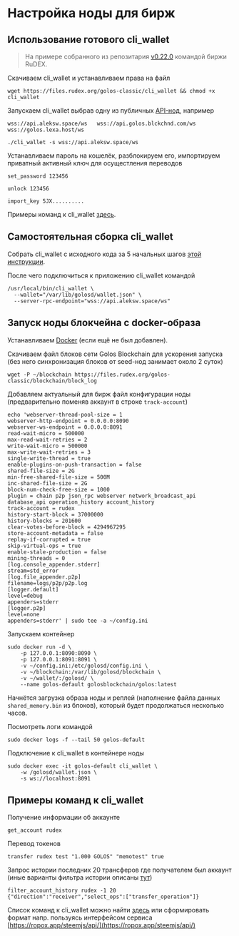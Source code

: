 # Настройка ноды для бирж

## Использование готового cli\_wallet

> На примере собранного из репозитария [v0.22.0](https://github.com/golos-blockchain/golos/tree/golos-v0.22.0) командой биржи RuDEX.

Скачиваем cli\_wallet и устанавливаем права на файл

```text
wget https://files.rudex.org/golos-classic/cli_wallet && chmod +x cli_wallet
```

Запускаем cli\_wallet выбрав одну из публичных [API-нод](https://golos.id/nodes), например  
  
`wss://api.aleksw.space/ws  
wss://api.golos.blckchnd.com/ws  
wss://golos.lexa.host/ws`

```text
./cli_wallet -s wss://api.aleksw.space/ws
```

Устанавливаем пароль на кошелёк, разблокируем его, импортируем приватный активный ключ для осущестления переводов

```text
set_password 123456

unlock 123456

import_key 5JX..........
```

Примеры команд к cli\_wallet [здесь](guide-exchange.md#primery-komand-k-cli_wallet).

## Самостоятельная сборка cli\_wallet

Собрать cli\_wallet с исходного кода за 5 начальных шагов [этой инструкции](../../developers/hardforks/hf18_instruction.md#razdel_4-iznachalnaya-ustanovka-blokcheina).

После чего подключиться к приложению cli\_wallet командой

```text
/usr/local/bin/cli_wallet \
  --wallet="/var/lib/golosd/wallet.json" \
  --server-rpc-endpoint="wss://api.aleksw.space/ws"
```

## Запуск ноды блокчейна с docker-образа

Устанавливаем [Docker](https://wiki.golos.id/witnesses/node/guide#ustanavlivaem-docker) \(если ещё не был добавлен\).

Скачиваем файл блоков сети Golos Blockchain для ускорения запуска \(без него синхронизация блоков от seed-нод занимает около 2 суток\)

```text
wget -P ~/blockchain https://files.rudex.org/golos-classic/blockchain/block_log
```

Добавляем актуальный для бирж файл конфигурации ноды \(предварительно поменяв аккаунт в строке `track-account`\)

```text
echo 'webserver-thread-pool-size = 1
webserver-http-endpoint = 0.0.0.0:8090
webserver-ws-endpoint = 0.0.0.0:8091
read-wait-micro = 500000
max-read-wait-retries = 2
write-wait-micro = 500000
max-write-wait-retries = 3
single-write-thread = true
enable-plugins-on-push-transaction = false
shared-file-size = 2G
min-free-shared-file-size = 500M
inc-shared-file-size = 2G
block-num-check-free-size = 1000
plugin = chain p2p json_rpc webserver network_broadcast_api database_api operation_history account_history
track-account = rudex
history-start-block = 37000000
history-blocks = 201600
clear-votes-before-block = 4294967295
store-account-metadata = false
replay-if-corrupted = true
skip-virtual-ops = true
enable-stale-production = false
mining-threads = 0
[log.console_appender.stderr]
stream=std_error
[log.file_appender.p2p]
filename=logs/p2p/p2p.log
[logger.default]
level=debug
appenders=stderr
[logger.p2p]
level=none
appenders=stderr' | sudo tee -a ~/config.ini
```

Запускаем контейнер

```text
sudo docker run -d \
    -p 127.0.0.1:8090:8090 \
    -p 127.0.0.1:8091:8091 \
    -v ~/config.ini:/etc/golosd/config.ini \
    -v ~/blockchain:/var/lib/golosd/blockchain \
    -v ~/wallet/:/golosd/ \
    --name golos-default golosblockchain/golos:latest
```

Начнётся загрузка образа ноды и реплей \(наполнение файла данных `shared_memory.bin` из блоков\), который будет продолжаться несколько часов. 

Посмотреть логи командой

```text
sudo docker logs -f --tail 50 golos-default
```

Подключение к cli\_wallet в контейнере ноды

```text
sudo docker exec -it golos-default cli_wallet \
    -w /golosd/wallet.json \
    -s ws://localhost:8091
```

## Примеры команд к cli\_wallet

Получение информации об аккаунте

```text
get_account rudex
```

Перевод токенов

```text
transfer rudex test "1.000 GOLOS" "memotest" true
```

Запрос истории последних 20 трансферов где получателем был аккаунт \(иные варианты фильтра истории описаны [тут](https://github.com/GolosChain/golos/pull/918)\)

```text
filter_account_history rudex -1 20 {"direction":"receiver","select_ops":["transfer_operation"]}
```

Список команд к cli\_wallet можно найти [здесь](../../developers/api/cli-wallet.md) или сформировать формат напр. пользуясь интерфейсом сервиса [https://ropox.app/steemjs/api/](https://ropox.app/steemjs/api/)

